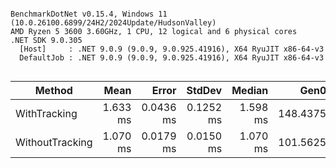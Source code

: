 ```

BenchmarkDotNet v0.15.4, Windows 11 (10.0.26100.6899/24H2/2024Update/HudsonValley)
AMD Ryzen 5 3600 3.60GHz, 1 CPU, 12 logical and 6 physical cores
.NET SDK 9.0.305
  [Host]     : .NET 9.0.9 (9.0.9, 9.0.925.41916), X64 RyuJIT x86-64-v3
  DefaultJob : .NET 9.0.9 (9.0.9, 9.0.925.41916), X64 RyuJIT x86-64-v3


```
| Method          | Mean     | Error     | StdDev    | Median   | Gen0     | Gen1    | Allocated  |
|---------------- |---------:|----------:|----------:|---------:|---------:|--------:|-----------:|
| WithTracking    | 1.633 ms | 0.0436 ms | 0.1252 ms | 1.598 ms | 148.4375 | 70.3125 | 1248.19 KB |
| WithoutTracking | 1.070 ms | 0.0179 ms | 0.0150 ms | 1.070 ms | 101.5625 | 35.1563 |  829.71 KB |
